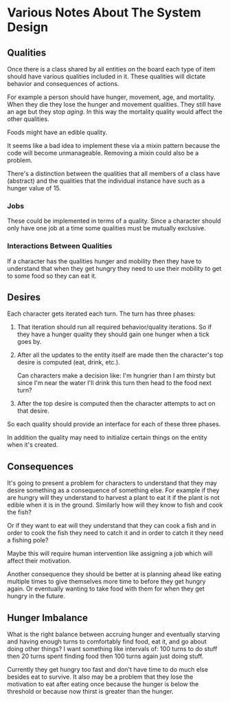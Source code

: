 # Various Notes About The System Design

## Qualities

Once there is a class shared by all entities on the board each type of item should have various qualities included in it. These qualities will dictate behavior and consequences of actions.

For example a person should have hunger, movement, age, and mortality. When they die they lose the hunger and movement qualities. They still have an age but they stop _aging_. In this way the mortality quality would affect the other qualities.

Foods might have an edible quality.

It seems like a bad idea to implement these via a mixin pattern because the code will become unmanageable. Removing a mixin could also be a problem.

There's a distinction between the qualities that all members of a class have (abstract) and the qualities that the individual instance have such as a hunger value of 15.

### Jobs

These could be implemented in terms of a quality. Since a character should only have one job at a time some qualities must be mutually exclusive.

### Interactions Between Qualities

If a character has the qualities hunger and mobility then they have to understand that when they get hungry they need to use their mobility to get to some food so they can eat it.

## Desires

Each character gets iterated each turn. The turn has three phases:

1. That iteration should run all required behavior/quality iterations. So if they have a hunger quality they should gain one hunger when a tick goes by.

2. After all the updates to the entity itself are made then the character's top desire is computed (eat, drink, etc.).

    Can characters make a decision like: I'm hungrier than I am thirsty but since I'm near the water I'll drink this turn then head to the food next turn?

3. After the top desire is computed then the character attempts to act on that desire.

So each quality should provide an interface for each of these three phases.

In addition the quality may need to initialize certain things on the entity when it's created.

## Consequences

It's going to present a problem for characters to understand that they may desire something as a consequence of something else. For example if they are hungry will they understand to harvest a plant to eat it if the plant is not edible when it is in the ground. Similarly how will they know to fish and cook the fish?

Or if they want to eat will they understand that they can cook a fish and in order to cook the fish they need to catch it and in order to catch it they need a fishing pole?

Maybe this will require human intervention like assigning a job which will affect their motivation.

Another consequence they should be better at is planning ahead like eating multiple times to give themselves more time to before they get hungry again. Or eventually wanting to take food with them for when they get hungry in the future.

## Hunger Imbalance

What is the right balance between accruing hunger and eventually starving and having enough turns to comfortably find food, eat it, and go about doing other things? I want something like intervals of: 100 turns to do stuff then 20 turns spent finding food then 100 turns again just doing stuff.

Currently they get hungry too fast and don't have time to do much else besides eat to survive. It also may be a problem that they lose the motivation to eat after eating once because the hunger is below the threshold or because now thirst is greater than the hunger.
